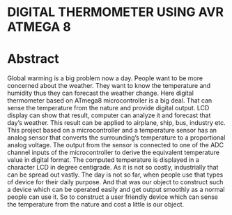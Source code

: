 # DIGITAL THERMOMETER USING AVR ATMEGA 8

# Abstract
Global warming is a big problem now a day. People want to be more concerned about the weather. They want to know the temperature and humidity thus they can forecast the weather change. Here digital thermometer based on ATmega8 microcontroller is a big deal. That can sense the temperature from the nature and provide digital output. LCD display can show that result, computer can analyze it and forecast that day’s weather. This result can be applied to airplane, ship, bus, industry etc. This project based on a microcontroller and a temperature sensor has an analog sensor that converts the surrounding’s temperature to a proportional analog voltage. The output from the sensor is connected to one of the ADC channel inputs of the microcontroller to derive the equivalent temperature value in digital format. The computed temperature is displayed in a character LCD in degree centigrade. As it is not so costly, industrially that can be spread out vastly. The day is not so far, when people use that types of device for their daily purpose. And that was our object to construct such a device which can be operated easily and get output smoothly as a normal people can use it. So to construct a user friendly device which can sense the temperature from the nature and cost a little is our object.

